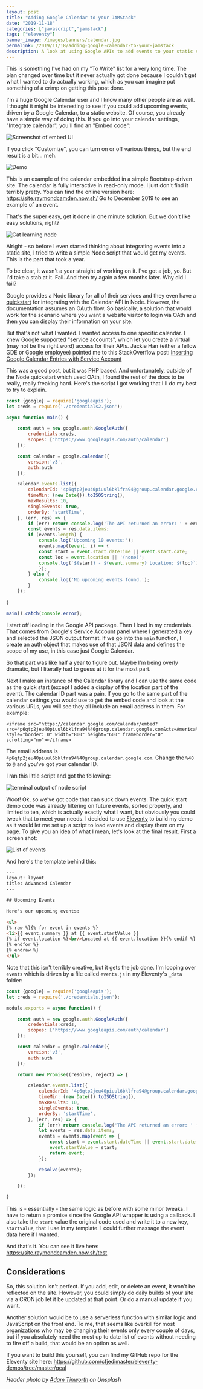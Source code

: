```yaml
---
layout: post
title: "Adding Google Calendar to your JAMStack"
date: "2019-11-18"
categories: ["javascript","jamstack"]
tags: ["eleventy"]
banner_image: /images/banners/calendar.jpg
permalink: /2019/11/18/adding-google-calendar-to-your-jamstack
description: A look at using Google APIs to add events to your static site. 
---
```


This is something I've had on my "To Write" list for a very long time. The plan changed over time but it never actually got done because I couldn't get what I wanted to do actually working, which as you can imagine put something of a crimp on getting this post done.

I'm a huge Google Calendar user and I know many other people are as well. I thought it might be interesting to see if you could add upcoming events, driven by a Google Calendar, to a static website. Of course, you already have a simple way of doing this. If you go into your calendar settings, "Integrate calendar", you'll find an "Embed code":

<img src="https://static.raymondcamden.com/images/2019/11/gcal1.png" alt="Screenshot of embed UI" class="imgborder imgcenter">

If you click "Customize", you can turn on or off various things, but the end result is a bit... meh.

<img src="https://static.raymondcamden.com/images/2019/11/gcal2.png" alt="Demo" class="imgborder imgcenter">

This is an example of the calendar embedded in a simple Bootstrap-driven site. The calendar is fully interactive in read-only mode. I just don't find it terribly pretty. You can find the online version here: <https://site.raymondcamden.now.sh/> Go to December 2019 to see an example of an event.

That's the super easy, get it done in one minute solution. But we don't like easy solutions, right?

<img src="https://static.raymondcamden.com/images/2019/11/gcal3.jpg" alt="Cat learning node" class="imgborder imgcenter">

Alright - so before I even started thinking about integrating events into a static site, I tried to write a simple Node script that would get my events. This is the part that took a year.

To be clear, it wasn't a year straight of working on it. I've got a job, yo. But I'd take a stab at it. Fail. And then try again a few months later. Why did I fail?

Google provides a Node library for all of their services and they even have a [quickstart](https://developers.google.com/calendar/quickstart/nodejs) for integrating with the Calendar API in Node. However, the documentation assumes an OAuth flow. So basically, a solution that would work for the scenario where you want a website visitor to login via OAth and then you can display their information on your site. 

But that's not what I wanted. I wanted access to one specific calendar. I knew Google supported "service accounts", which let you create a virtual (may not be the right word) access for their APIs. Jackie Han (either a fellow GDE or Google employee) pointed me to this StackOverflow post: [Inserting Google Calendar Entries with Service Account](https://stackoverflow.com/questions/26064095/inserting-google-calendar-entries-with-service-account/26067547#26067547)

This was a good post, but it was PHP based. And unfortunately, outside of the Node quickstart which used OAth, I found the rest of the docs to be really, really freaking hard. Here's the script I got working that I'll do my best to try to explain.

```js
const {google} = require('googleapis');
let creds = require('./credentials2.json');

async function main() {

	const auth = new google.auth.GoogleAuth({
		credentials:creds,
		scopes: ['https://www.googleapis.com/auth/calendar']
	});

	const calendar = google.calendar({
		version:'v3',
		auth:auth
	});

	calendar.events.list({
		calendarId: '4p6qtp2jeu40piuul6bklfra94@group.calendar.google.com',
		timeMin: (new Date()).toISOString(),
		maxResults: 10,
		singleEvents: true,
		orderBy: 'startTime',
	}, (err, res) => {
		if (err) return console.log('The API returned an error: ' + err);
		const events = res.data.items;
		if (events.length) {
			console.log('Upcoming 10 events:');
			events.map((event, i) => {
			const start = event.start.dateTime || event.start.date;
			const loc = event.location || '(none)';
			console.log(`${start} - ${event.summary} Location: ${loc}`);
			});
		} else {
			console.log('No upcoming events found.');
		}
	});
	
}

main().catch(console.error);
```

I start off loading in the Google API package. Then I load in my credentials. That comes from Google's Service Account panel where I generated a key and selected the JSON output format. If we go into the `main` function, I create an auth object that makes use of that JSON data and defines the scope of my use, in this case just Google Calendar. 

So that part was like half a year to figure out. Maybe I'm being overly dramatic, but I literally had to guess at it for the most part. 

Next I make an instance of the Calendar library and I can use the same code as the quick start (except I added a display of the location part of the event). The calendar ID part was a pain. If you go to the same part of the calendar settings you would use to get the embed code and look at the various URLs, you will see they all include an email address in them. For example: 

	<iframe src="https://calendar.google.com/calendar/embed?src=4p6qtp2jeu40piuul6bklfra94%40group.calendar.google.com&ctz=America%2FChicago" style="border: 0" width="800" height="600" frameborder="0" scrolling="no"></iframe>

The email address is `4p6qtp2jeu40piuul6bklfra94%40group.calendar.google.com`. Change the `%40` to `@` and you've got your calendar ID. 

I ran this little script and got the following:

<img src="https://static.raymondcamden.com/images/2019/11/gcal4.jpg" alt="terminal output of node script" class="imgborder imgcenter">

Woot! Ok, so we've got code that can suck down events. The quick start demo code was already filtering on future events, sorted properly, and limited to ten, which is actually exactly what I want, but obviously you could tweak that to meet your needs. I decided to use [Eleventy](https://www.11ty.io/) to build my demo as it would let me set up a script to load events and display them on my page. To give you an idea of what I mean, let's look at the final result. First a screen shot:

<img src="https://static.raymondcamden.com/images/2019/11/gcal5.png" alt="List of events" class="imgborder imgcenter">

And here's the template behind this:

```html
---
layout: layout
title: Advanced Calendar
---

## Upcoming Events

Here's our upcoming events:

<ul>
{% raw %}{% for event in events %}
<li>{{ event.summary }} at {{ event.startValue }}
{% if event.location %}<br/>Located at {{ event.location }}{% endif %}
{% endfor %}
{% endraw %}
</ul>
```

Note that this isn't terribly creative, but it gets the job done. I'm looping over `events` which is driven by a file called `events.js` in my Eleventy's `_data` folder:

```js
const {google} = require('googleapis');
let creds = require('./credentials.json');

module.exports = async function() {

	const auth = new google.auth.GoogleAuth({
		credentials:creds,
		scopes: ['https://www.googleapis.com/auth/calendar']
	});

	const calendar = google.calendar({
		version:'v3',
		auth:auth
	});

	return new Promise((resolve, reject) => {

		calendar.events.list({
			calendarId: '4p6qtp2jeu40piuul6bklfra94@group.calendar.google.com',
			timeMin: (new Date()).toISOString(),
			maxResults: 10,
			singleEvents: true,
			orderBy: 'startTime',
		}, (err, res) => {
			if (err) return console.log('The API returned an error: ' + err);
			let events = res.data.items;
			events = events.map(event => {
				const start = event.start.dateTime || event.start.date;
				event.startValue = start;
				return event;
			});

			resolve(events);
		});

	});

}
```

This is - essentially - the same logic as before with some minor tweaks. I have to return a promise since the Google API wrapper is using a callback. I also take the `start` value the original code used and write it to a new key, `startValue`, that I use in my template. I could further massage the event data here if I wanted. 

And that's it. You can see it live here: <https://site.raymondcamden.now.sh/test>

## Considerations

So, this solution isn't perfect. If you add, edit, or delete an event, it won't be reflected on the site. However, you could simply do daily builds of your site via a CRON job let it be updated at that point. Or do a manual update if you want.

Another solution would be to use a serverless function with similar logic and JavaScript on the front end. To me, that seems like overkill for most organizations who may be changing their events only every couple of days, but if you absolutely need the most up to date list of events without needing to fire off a build, that would be an option as well. 

If you want to build this yourself, you can find my GitHub repo for the Eleventy site here: <https://github.com/cfjedimaster/eleventy-demos/tree/master/gcal>

 <i>Header photo by <a href="https://unsplash.com/@adders?utm_source=unsplash&utm_medium=referral&utm_content=creditCopyText">Adam Tinworth</a> on Unsplash</i>
